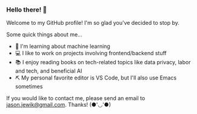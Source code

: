 ### Hello there! 👋

Welcome to my GitHub profile! I'm so glad you've decided to stop by.

Some quick things about me...
- 🤖 I'm learning about machine learning
- 💻 I like to work on projects involving frontend/backend stuff
- 📚 I enjoy reading books on tech-related topics like data privacy, labor and tech, and beneficial AI
- ⛏ My personal favorite editor is VS Code, but I'll also use Emacs sometimes

If you would like to contact me, please send an email to [jason.jewik@gmail.com](mailto:jason.jewik@gmail.com). Thanks! (●'◡'●)
